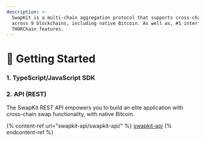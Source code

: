 ```yaml
---
description: >-
  SwapKit is a multi-chain aggregation protocol that supports cross-chain swaps
  across 9 blockchains, including native Bitcoin. As well as, #1 interface for
  THORChain features.
---
```


# 🏡 Getting Started

### 1. TypeScript/JavaScript SDK



### 2. API (REST)

The SwapKit REST API empowers you to build an elite application with cross-chain swap functionality, with native Bitcoin.

{% content-ref url="swapkit-api/swapkit-api/" %}
[swapkit-api](swapkit-api/swapkit-api/)
{% endcontent-ref %}
